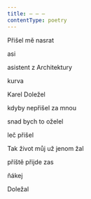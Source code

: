 ```yaml
---
title: – – –
contentType: poetry
---
```


<section>

Přišel mě nasrat

asi

asistent z Architektury

kurva

Karel Doležel

kdyby nepřišel za mnou

snad bych to oželel

leč přišel

</section>

<section>

Tak život můj už jenom žal

příště přijde zas

ňákej

Doležal

</section>
